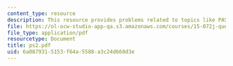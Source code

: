 ```yaml
---
content_type: resource
description: This resource provides problems related to topics like PASTA, and FIFO.
file: https://ol-ocw-studio-app-qa.s3.amazonaws.com/courses/15-072j-queues-theory-and-applications-spring-2006/6a0879315153f64a5588a3c24d660d3e_ps2.pdf
file_type: application/pdf
resourcetype: Document
title: ps2.pdf
uid: 6a087931-5153-f64a-5588-a3c24d660d3e
---
```

